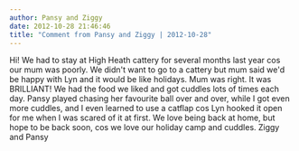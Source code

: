 ```yaml
---
author: Pansy and Ziggy
date: 2012-10-28 21:46:46
title: "Comment from Pansy and Ziggy | 2012-10-28"
---
```

Hi! We had to stay at High Heath cattery for several months last year cos our mum was poorly. We didn't want to go to a cattery but mum said we'd be happy with Lyn and it would be like holidays. Mum was right. It was BRILLIANT! We had the food we liked and got cuddles lots of times each day. Pansy played chasing her favourite ball over and over, while I got even more cuddles, and I even learned to use a catflap cos Lyn hooked it open for me when I was scared of it at first. We love being back at home, but hope to be back soon, cos we love our holiday camp and cuddles.
Ziggy and Pansy

